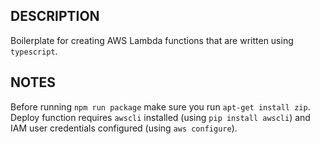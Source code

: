 ## DESCRIPTION
Boilerplate for creating AWS Lambda functions that are written using `typescript`.


## NOTES

Before running `npm run package` make sure you run `apt-get install zip`.
Deploy function requires `awscli` installed (using `pip install awscli`) and IAM user credentials configured (using `aws configure`).
